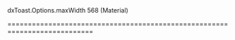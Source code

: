 <!--id-->dxToast.Options.maxWidth<!--/id-->
<!--merge--><!--/merge-->
<!--default-->568 (Material)<!--/default-->
===========================================================================
